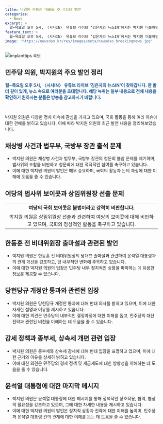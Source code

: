 ```yaml
---
title: 나경원 한동훈 대표될 것 국힘당 땡큐
categories:
  - News
excerpt: >
  월~목요일 오후 5시, 〈시사IN〉 유튜브 라이브 ‘김은지의 뉴스IN’에서는 박지원 더불어민주당 의원과의 화끈한 인터뷰가 이어졌다. 채상병 사건과 관련하여 법무부와 국방부 장관의 출석문제, 상임위와 여당의 불법위 지적, 그리고 국민의힘의 내부적인 변화 등 다양한 이슈를 다뤘다. 또한, 더불어민주당 내부의 당헌당규 개정, 대통령의 대북정책 등과 관련한 논란에 대한 박지원 의원의 격렬한 의견도 풀어나갔다. 유튜브에서 확인하고 함께 의견 교환해보자! (150자)
feature_text: >
  월~목요일 오후 5시, 〈시사IN〉 유튜브 라이브 ‘김은지의 뉴스IN’에서는 박지원 더불어민주당 의원과의 화끈한 인터뷰가 이어졌다. 채상병 사건과 관련하여 법무부와 국방부 장관의 출석문제, 상임위와 여당의 불법위 지적, 그리고 국민의힘의 내부적인 변화 등 다양한 이슈를 다뤘다. 또한, 더불어민주당 내부의 당헌당규 개정, 대통령의 대북정책 등과 관련한 논란에 대한 박지원 의원의 격렬한 의견도 풀어나갔다. 유튜브에서 확인하고 함께 의견 교환해보자! (150자)
image: 'https://newsdao.kr/res/images/meta/newsdao_breakingnews.jpg'
---
```


<p><img src="https://newsdao.kr/res/images/meta/newsdao_breakingnews.jpg" alt="implanttips 속보" /></p>

<h2 data-ke-size="size26">민주당 의원, 박지원의 주요 발언 정리</h2>

<p data-ke-size="size16"><b><span style="color: #1a5490;">월~목요일 오후 5시, 〈시사IN〉 유튜브 라이브 ‘김은지의 뉴스IN’이 찾아갑니다. 한 발 더 깊이 있게, 뉴스 속으로 여러분을 초대합니다. 해당 녹취는 일부 내용으로 전체 내용을 확인하기 원하시는 분들은 방송을 참고하시기 바랍니다.</span></b></p>

<p data-ke-size="size16">&nbsp;</p>

<p data-ke-size="size16">박지원 의원은 다양한 정치 이슈에 관심을 가지고 있으며, 국회 활동을 통해 여러 이슈에 대한 견해를 밝히고 있습니다. 이에 따라 박지원 의원의 최근 발언 내용을 정리해보았습니다.</p>

<h2 data-ke-size="size26">채상병 사건과 법무부, 국방부 장관 출석 문제</h2>

<ul>
<li>박지원 의원은 채상병 사건과 법무부, 국방부 장관의 청문회 불참 문제를 제기하며, 법사위의 조합을 비판하고 청문회에 대한 적극적인 참여를 촉구하고 있습니다.</li>
<li>이에 대한 박지원 의원의 발언은 매우 중요하며, 국회의 활동과 논의 과정에 대한 이해에 도움을 줄 수 있습니다.</li>
</ul>

<h2 data-ke-size="size26">여당의 법사위 보이콧과 상임위원장 선출 문제</h2>

<table>
<tbody>
<tr>
<td style="text-align: center; height: 17px;"><b>여당의 국회 보이콧은 불법이라고 강력히 비판합니다.</b></td>
</tr>
<tr>
<td style="text-align: center; height: 17px;">박지원 의원은 상임위원장 선출과 관련하여 여당의 보이콧에 대해 비판하고 있으며, 국회의 정상적인 활동을 촉구하고 있습니다.</td>
</tr>
</tbody>
</table>

<h2 data-ke-size="size26">한동훈 전 비대위원장 출마설과 관련된 발언</h2>

<ul>
<li>박지원 의원은 한동훈 전 비대위원장의 당대표 출마설과 관련하여 윤석열 대통령과의 관계 개선을 강조하고, 당 내부적인 변화에 주목하고 있습니다.</li>
<li>이에 대한 박지원 의원의 입장은 민주당 내부 정치적인 상황을 파악하는 데 유용한 정보를 제공할 수 있습니다.</li>
</ul>

<h2 data-ke-size="size26">당헌당규 개정안 통과와 관련된 입장</h2>

<ul>
<li>박지원 의원은 당헌당규 개정안 통과에 대해 반대 의사를 밝히고 있으며, 이에 대한 자세한 설명과 이유를 제시하고 있습니다.</li>
<li>이에 대한 의견은 민주당의 내부적인 결정과정에 대한 이해를 돕고, 민주당의 대선 전략과 관련된 비전을 이해하는 데 도움을 줄 수 있습니다.</li>
</ul>

<h2 data-ke-size="size26">감세 정책과 종부세, 상속세 개편 관련 입장</h2>

<ul>
<li>박지원 의원은 종부세와 상속세 감세에 대해 반대 입장을 표명하고 있으며, 이에 대한 근거와 이유를 상세히 밝히고 있습니다.</li>
<li>이에 대한 의견은 민주당의 경제 정책 및 세금제도에 대한 방향성을 이해하는 데 도움을 줄 수 있습니다.</li>
</ul>

<h2 data-ke-size="size26">윤석열 대통령에 대한 마지막 메시지</h2>

<ul>
<li>박지원 의원은 윤석열 대통령에 대한 메시지를 통해 정책적인 상호작용, 협력, 협상의 필요성을 강조하고 있으며, 그에 대한 자세한 내용을 제시하고 있습니다.</li>
<li>이에 대한 박지원 의원의 발언은 정치적 상황과 전략에 대한 이해를 높이며, 민주당과 윤석열 대통령 간의 관계에 대한 이해를 돕는 데 도움을 줄 수 있습니다.</li>
</ul>

<p data-ke-size="size16">&nbsp;</p>

